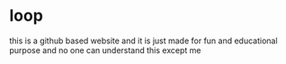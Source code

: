# loop
this is a github based website and it is just made for fun and educational purpose 
and no one can understand this except me 
